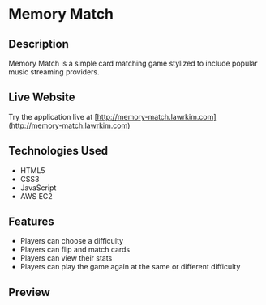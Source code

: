 # Memory Match

## Description
Memory Match is a simple card matching game stylized to include popular music streaming providers.

## Live Website
Try the application live at [http://memory-match.lawrkim.com](http://memory-match.lawrkim.com)

## Technologies Used
- HTML5
- CSS3
- JavaScript
- AWS EC2

## Features
- Players can choose a difficulty
- Players can flip and match cards
- Players can view their stats
- Players can play the game again at the same or different difficulty

## Preview
